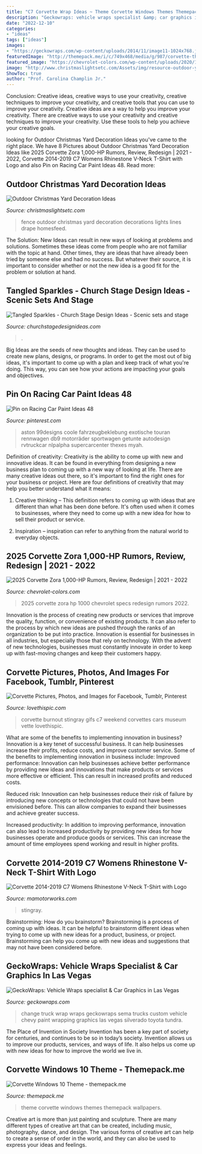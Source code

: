 ```yaml
---
title: "C7 Corvette Wrap Ideas ~ Theme Corvette Windows Themes Themepack Wallpapers"
description: "Geckowraps: vehicle wraps specialist &amp; car graphics in las vegas"
date: "2022-12-10"
categories:
- "ideas"
tags: ["ideas"]
images:
- "https://geckowraps.com/wp-content/uploads/2014/11/image11-1024x768.jpg"
featuredImage: "http://themepack.me/i/c/749x468/media/g/987/corvette-theme-by12.jpg"
featured_image: "https://chevrolet-colors.com/wp-content/uploads/2020/11/2025-Corvette-Zora-1000-HP-Specs.png"
image: "http://www.christmaslightsetc.com/Assets/img/resource-outdoor-yard-ideas-01.jpg"
ShowToc: true
author: "Prof. Carolina Champlin Jr."
---
```



Conclusion: Creative ideas, creative ways to use your creativity, creative techniques to improve your creativity, and creative tools that you can use to improve your creativity.
Creative ideas are a way to help you improve your creativity. There are creative ways to use your creativity and creative techniques to improve your creativity. Use these tools to help you achieve your creative goals.

	

		
looking for Outdoor Christmas Yard Decoration Ideas you've came to the right place. We have 8 Pictures about Outdoor Christmas Yard Decoration Ideas like 2025 Corvette Zora 1,000-HP Rumors, Review, Redesign | 2021 - 2022, Corvette 2014-2019 C7 Womens Rhinestone V-Neck T-Shirt with Logo and also Pin on Racing Car Paint Ideas 48. Read more:
		
    
## Outdoor Christmas Yard Decoration Ideas

<img loading=lazy src="http://www.christmaslightsetc.com/Assets/img/resource-outdoor-yard-ideas-01.jpg" onerror="this.onerror=null;this.src='https://tse2.mm.bing.net/th?id=OIP.XvSjHnf2aRijUEvES2e0sgHaDP&amp;pid=15.1';" alt="Outdoor Christmas Yard Decoration Ideas">

_Source: christmaslightsetc.com_

>fence outdoor christmas yard decoration decorations lights lines drape homesfeed. 

	

The Solution:
New Ideas can result in new ways of looking at problems and solutions. Sometimes these ideas come from people who are not familiar with the topic at hand. Other times, they are ideas that have already been tried by someone else and had no success. But whatever their source, it is important to consider whether or not the new idea is a good fit for the problem or solution at hand.

    
## Tangled Sparkles - Church Stage Design Ideas - Scenic Sets And Stage

<img loading=lazy src="https://churchstagedesignideas.com/wp-content/uploads/2015/01/Tangled-Sparkles-Stage-Design.jpg" onerror="this.onerror=null;this.src='https://tse4.mm.bing.net/th?id=OIP.sg7snJNnVaBMAV7E1taYfQHaDt&amp;pid=15.1';" alt="Tangled Sparkles - Church Stage Design Ideas - Scenic sets and stage">

_Source: churchstagedesignideas.com_

>. 

	

Big Ideas are the seeds of new thoughts and ideas. They can be used to create new plans, designs, or programs. In order to get the most out of big ideas, it's important to come up with a plan and keep track of what you're doing. This way, you can see how your actions are impacting your goals and objectives.

    
## Pin On Racing Car Paint Ideas 48

<img loading=lazy src="https://i.pinimg.com/736x/7c/19/03/7c1903a4a018e76c8a02a87e05c4f479.jpg" onerror="this.onerror=null;this.src='https://tse1.mm.bing.net/th?id=OIP.F6I0zqTDPyBBqQSMQ_vMoAHaL1&amp;pid=15.1';" alt="Pin on Racing Car Paint Ideas 48">

_Source: pinterest.com_

>aston 99designs coole fahrzeugbeklebung exotische touran rennwagen db9 motorräder sportwagen getunte autodesign rvtruckcar nlpalpha supercarcenter thexes myah. 

	

Definition of creativity:
Creativity is the ability to come up with new and innovative ideas. It can be found in everything from designing a new business plan to coming up with a new way of looking at life. There are many creative ideas out there, so it's important to find the right ones for your business or project. Here are four definitions of creativity that may help you better understand what it means: 
1. Creative thinking – This definition refers to coming up with ideas that are different than what has been done before. It's often used when it comes to businesses, where they need to come up with a new idea for how to sell their product or service. 

2. Inspiration – inspiration can refer to anything from the natural world to everyday objects.

    
## 2025 Corvette Zora 1,000-HP Rumors, Review, Redesign | 2021 - 2022

<img loading=lazy src="https://chevrolet-colors.com/wp-content/uploads/2020/11/2025-Corvette-Zora-1000-HP-Specs.png" onerror="this.onerror=null;this.src='https://tse4.mm.bing.net/th?id=OIP.uXjMlpctyaZ2RanibSccsAHaEq&amp;pid=15.1';" alt="2025 Corvette Zora 1,000-HP Rumors, Review, Redesign | 2021 - 2022">

_Source: chevrolet-colors.com_

>2025 corvette zora hp 1000 chevrolet specs redesign rumors 2022. 

	

Innovation is the process of creating new products or services that improve the quality, function, or convenience of existing products. It can also refer to the process by which new ideas are pushed through the ranks of an organization to be put into practice. Innovation is essential for businesses in all industries, but especially those that rely on technology. With the advent of new technologies, businesses must constantly innovate in order to keep up with fast-moving changes and keep their customers happy.

    
## Corvette Pictures, Photos, And Images For Facebook, Tumblr, Pinterest

<img loading=lazy src="http://www.lovethispic.com/uploaded_images/162120-Corvette.gif" onerror="this.onerror=null;this.src='https://tse2.mm.bing.net/th?id=OIP.tJdNfpuPp_3k2zTZwc_yjwHaDO&amp;pid=15.1';" alt="Corvette Pictures, Photos, and Images for Facebook, Tumblr, Pinterest">

_Source: lovethispic.com_

>corvette burnout stingray gifs c7 weekend corvettes cars museum vette lovethispic. 

	

What are some of the benefits to implementing innovation in business?
Innovation is a key tenet of successful business. It can help businesses increase their profits, reduce costs, and improve customer service. Some of the benefits to implementing innovation in business include: 
Improved performance: Innovation can help businesses achieve better performance by providing new ideas and innovations that make products or services more effective or efficient. This can result in increased profits and reduced costs. 

Reduced risk: Innovation can help businesses reduce their risk of failure by introducing new concepts or technologies that could not have been envisioned before. This can allow companies to expand their businesses and achieve greater success. 

Increased productivity: In addition to improving performance, innovation can also lead to increased productivity by providing new ideas for how businesses operate and produce goods or services. This can increase the amount of time employees spend working and result in higher profits.

    
## Corvette 2014-2019 C7 Womens Rhinestone V-Neck T-Shirt With Logo

<img loading=lazy src="https://image.mamotorworksmedia.com/imageproc.aspx?img=~/production/website/sku/676/676903/676903_glam.jpg&amp;h=1000&amp;w=1000" onerror="this.onerror=null;this.src='https://tse1.mm.bing.net/th?id=OIP.R6k035UentZCS9e1PhWQcgHaHK&amp;pid=15.1';" alt="Corvette 2014-2019 C7 Womens Rhinestone V-Neck T-Shirt with Logo">

_Source: mamotorworks.com_

>stingray. 

	

Brainstorming: How do you brainstorm?
Brainstorming is a process of coming up with ideas. It can be helpful to brainstorm different ideas when trying to come up with new ideas for a product, business, or project. Brainstorming can help you come up with new ideas and suggestions that may not have been considered before.

    
## GeckoWraps: Vehicle Wraps Specialist &amp; Car Graphics In Las Vegas

<img loading=lazy src="https://geckowraps.com/wp-content/uploads/2014/11/image11-1024x768.jpg" onerror="this.onerror=null;this.src='https://tse1.mm.bing.net/th?id=OIP.h1zJ3zSGGwZ5fI3V0MXiOAHaFj&amp;pid=15.1';" alt="GeckoWraps: Vehicle Wraps specialist &amp; Car Graphics in Las Vegas">

_Source: geckowraps.com_

>change truck wrap wraps geckowraps sema trucks custom vehicle chevy paint wrapping graphics las vegas silverado toyota tundra. 

	

The Place of Invention in Society
Invention has been a key part of society for centuries, and continues to be so in today’s society. Invention allows us to improve our products, services, and ways of life. It also helps us come up with new ideas for how to improve the world we live in.

    
## Corvette Windows 10 Theme - Themepack.me

<img loading=lazy src="http://themepack.me/i/c/749x468/media/g/987/corvette-theme-by12.jpg" onerror="this.onerror=null;this.src='https://tse3.mm.bing.net/th?id=OIP.TGnOeXQy4f6Fhn6e1Z8NGAHaEo&amp;pid=15.1';" alt="Corvette Windows 10 Theme - themepack.me">

_Source: themepack.me_

>theme corvette windows themes themepack wallpapers. 

	

Creative art is more than just painting and sculpture. There are many different types of creative art that can be created, including music, photography, dance, and design. The various forms of creative art can help to create a sense of order in the world, and they can also be used to express your ideas and feelings.

